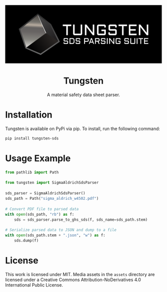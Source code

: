 <div align="center">
    <a align="center" href="https://pypi.org/project/tungsten-sds/">
        <img src="assets/tungsten-wide-dark-bg-pad.png" align="center" alt="Tungsten" />
    </a>
    <h1 align="center">Tungsten</h1>
    <p align="center">A material safety data sheet parser.</p>
</div>

# Installation
Tungsten is available on PyPi via pip. To install, run the following command:
```sh
pip install tungsten-sds
```

# Usage Example
```python
from pathlib import Path

from tungsten import SigmaAldrichSdsParser

sds_parser = SigmaAldrichSdsParser()
sds_path = Path("sigma_aldrich_w4502.pdf")

# Convert PDF file to parsed data
with open(sds_path, "rb") as f:
    sds = sds_parser.parse_to_ghs_sds(f, sds_name=sds_path.stem)

# Serialize parsed data to JSON and dump to a file
with open(sds_path.stem + ".json", "w") as f:
    sds.dump(f)
```

# License
This work is licensed under MIT. Media assets in the `assets` directory are licensed under a
Creative Commons Attribution-NoDerivatives 4.0 International Public License.
